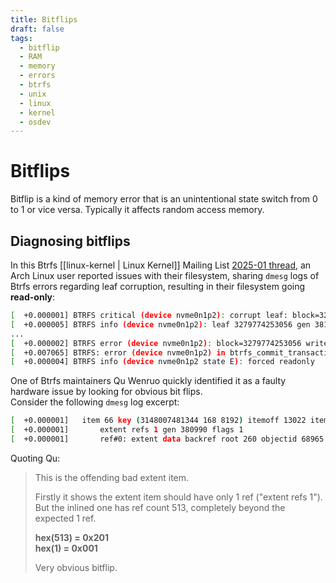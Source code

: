```yaml
---
title: Bitflips
draft: false
tags:
  - bitflip
  - RAM
  - memory
  - errors
  - btrfs
  - unix
  - linux
  - kernel
  - osdev
---
```


# Bitflips

Bitflip is a kind of memory error that is an unintentional state switch from 0 to 1 or vice versa. Typically it affects random access memory.

## Diagnosing bitflips

In this Btrfs [[linux-kernel | Linux Kernel]] Mailing List [2025-01 thread](https://lore.kernel.org/linux-btrfs/adf490d379b1970b8cbac849f98b92247d7f1cbb.camel@gmail.com/T/#t), an Arch Linux user reported issues with their filesystem, sharing `dmesg` logs of Btrfs errors regarding leaf corruption, resulting in their filesystem going **read-only**:

```sh
[  +0.000001] BTRFS critical (device nvme0n1p2): corrupt leaf: block=3279774253056 slot=66 extent bytenr=3148007481344 len=8192 invalid extent refs, have 1 expect >= inline 513
[  +0.000005] BTRFS info (device nvme0n1p2): leaf 3279774253056 gen 381142 total ptrs 198 free space 1189 owner 2
...
[  +0.000002] BTRFS error (device nvme0n1p2): block=3279774253056 write time tree block corruption detected
[  +0.007065] BTRFS: error (device nvme0n1p2) in btrfs_commit_transaction:2523: errno=-5 IO failure (Error while writing out transaction)
[  +0.000004] BTRFS info (device nvme0n1p2 state E): forced readonly
```

One of Btrfs maintainers Qu Wenruo quickly identified it as a faulty hardware issue by looking for obvious bit flips.\
Consider the following `dmesg` log excerpt:

```sh
[  +0.000001] 	item 66 key (3148007481344 168 8192) itemoff 13022 itemsize 53
[  +0.000001] 		extent refs 1 gen 380990 flags 1
[  +0.000001] 		ref#0: extent data backref root 260 objectid 68965 offset 407224320 count 513
```

Quoting Qu:

> This is the offending bad extent item.
> 
> Firstly it shows the extent item should have only 1 ref ("extent refs 1").\
> But the inlined one has ref count 513, completely beyond the expected 1 ref.
> 
> **hex(513) = 0x201**\
> **hex(1)   = 0x001**
> 
> Very obvious bitflip.
